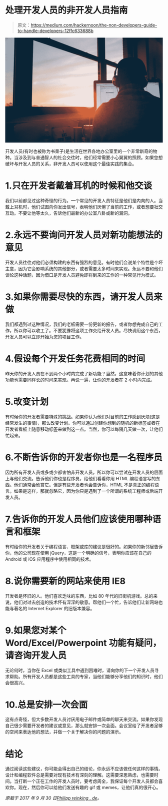 # 处理开发人员的非开发人员指南

> 原文：<https://medium.com/hackernoon/the-non-developers-guide-to-handle-developers-12ffc633688b>

![](img/51a6dbd1331dafe4ad4968c5d433cd84.png)

开发人员(有时也被称为书呆子)是生活在世界各地办公室里的一个非常新奇的物种。当涉及到与普通智人的社会交往时，他们经常需要小心翼翼的照顾。如果您想破坏与开发人员的关系，非开发人员可以使用这个最佳实践的集合。

# 1.只在开发者戴着耳机的时候和他交谈

我们以前都见过这种奇怪的行为。一个常见的开发人员特征是他们是内向的人。当戴上耳机时，他们试图向你发出信号，表明他们厌倦了当前的工作，或者想要社交互动。不要让他等太久，告诉他们最新的办公室八卦或新的漏洞。

# 2.永远不要询问开发人员对新功能想法的意见

开发人员往往对他们必须构建的东西有强烈的意见。有时他们会说某个特性是个坏主意，因为它会影响系统的其他部分，或者需要太多时间来实现。永远不要和他们谈论这种话题，因为借口是开发人员避免即将到来的工作的一种常见行为模式。

# 3.如果你需要尽快的东西，请开发人员来做

我们都遇到过这种情况，我们的老板需要一份更新的报告，或者你想完成自己的工作，所以你可以收工了。不要犹豫将这项工作交给开发人员。尽快调用这个东西，开发人员可以立即开始为您的项目工作。

# 4.假设每个开发任务花费相同的时间

昨天你的开发人员在不到两个小时内完成了新功能？当然，这意味着你计划的其他功能也需要同样长的时间来实现。再说一遍，让你的开发者在 2 小时内完成。

# 5.改变计划

有时候你的开发者需要特殊的挑战。如果你认为他们对目前的工作感到厌烦(这是经常发生的事情)，那么改变计划。你可以通过创建你想到的随机的新标签或者在开发者看板上随意移动标签来做到这一点。当然，你可以每隔几天做一次，让他们忙起来。

# 6.不断告诉你的开发者你也是一名程序员

因为所有开发人员或多或少都害怕非开发人员，所以你可以尝试在开发人员的层面上与他们交流。告诉他们你也是程序员，给他们看看你用 HTML 编程语言写的东西。他们通常会欣赏它。但是有些开发者也会告诉你，HTML 不是真正的编程语言。如果是这样，那就忽略它，因为你只是遇到了一个所谓的系统工程师或后端开发人员。

# 7.告诉你的开发人员他们应该使用哪种语言和框架

有时给你的开发者关于编程语言、框架或库的建议是很好的。如果你的新邻居告诉你，他的公司现在使用 jQuery，这是一个明确的信号，表明你应该在自己的 Android 或 iOS 应用程序中使用相同的技术。

# 8.说你需要新的网站来使用 IE8

开发者是怀旧的人。他们喜欢乏味的东西，比如 80 年代的旧街机游戏。总的来说，他们对过去创造的技术怀有深深的敬意。帮他们一个忙，告诉他们让新网站也能与著名的 Internet Explorer 的旧版本兼容。

# 9.如果您对某个 Word/Excel/Powerpoint 功能有疑问，请咨询开发人员

无论何时，当你在 Excel 或类似工具中遇到困难时，请向你的下一个开发人员寻求帮助。所有开发人员都是这些工具的专家，当他们能够分享他们的知识时，他们会很高兴。

# 10.总是安排一次会面

这有点奇怪，但大多数开发人员讨厌用电子邮件或简单的聊天来交流。如果你发现自己很少需要开发者的建议或意见，那么就安排一次会面。会议室给了开发者足够的空间来表达他的想法，并做一个关于解决你的问题的演示。

# 结论

通过阅读这些建议，你可能会得出自己的结论，你永远不应该做任何这样的事情。设计和编程软件总是需要对现有技术有深刻的理解。这需要深思熟虑，也需要时间。当打断一个正在工作的开发人员时，要考虑周全，我保证每个开发人员都会喜欢你。现在，然后你可以给他们发送有趣的 gif 或 memes，让他们真的很开心。

*原载于 2017 年 9 月 30 日*[*Philipp reinking . de*](https://philippreinking.de/the-non-developers-guide-to-handle-developers/)*。*